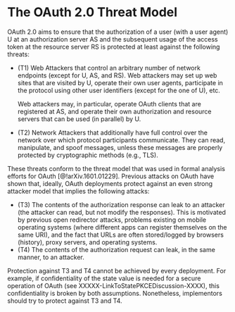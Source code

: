 # The OAuth 2.0 Threat Model

OAuth 2.0 aims to ensure that the authorization of a user (with a user
agent) U at an authorization server AS and the subsequent usage of the
access token at the resource server RS is protected at least against
the following threats:

  * (T1) Web Attackers that control an arbitrary number of
    network endpoints (except for U, AS, and RS). Web attackers may
    set up web sites that are visited by U, operate their own user
    agents, participate in the protocol using other user identifiers
    (except for the one of U), etc.
    
    Web attackers may, in particular, operate OAuth clients that are
    registered at AS, and operate their own authorization and resource
    servers that can be used (in parallel) by U.
    
  * (T2) Network Attackers that additionally have full control over
    the network over which protocol participants communicate. They can
    read, manipulate, and spoof messages, unless these messages are
    properly protected by cryptographic methods (e.g., TLS).

These threats conform to the threat model that was used in formal
analysis efforts for OAuth [@!arXiv.1601.01229]. Previous attacks on
OAuth have shown that, ideally, OAuth deployments protect against an
even strong attacker model that implies the following attacks:

<!-- the following cannot always be assumed: PKCE CC Attack -->
  * (T3) The contents of the authorization response can leak to an
    attacker (the attacker can read, but not modify the responses).
    This is motivated by previous open redirector attacks, problems
    existing on mobile operating systems (where different apps can
    register themselves on the same URI), and the fact that URLs are
    often stored/logged by browsers (history), proxy servers, and
    operating systems.
  * (T4) The contents of the authorization request can leak, in the
    same manner, to an attacker.
    
Protection against T3 and T4 cannot be achieved by every deployment.
For example, if confidentiality of the state value is needed for a
secure operation of OAuth (see XXXXX-LinkToStatePKCEDiscussion-XXXX),
this confidentiality is broken by both assumptions. Nonetheless,
implementors should try to protect against T3 and T4.
    
<!-- Check if we can/want to include leakage of the auth request here. Could be doable. -->

